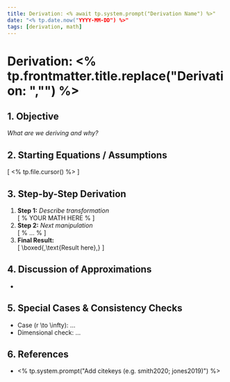 ```yaml
---
title: Derivation: <% await tp.system.prompt("Derivation Name") %>"
date: "<% tp.date.now("YYYY-MM-DD") %>"
tags: [derivation, math]
---
```


# Derivation: <% tp.frontmatter.title.replace("Derivation: ","") %>

## 1. Objective
_What are we deriving and why?_

## 2. Starting Equations / Assumptions
\[
<% tp.file.cursor() %>
\]

## 3. Step-by-Step Derivation
1. **Step 1:** _Describe transformation_  
   \[
   % YOUR MATH HERE %
   \]
2. **Step 2:** _Next manipulation_  
   \[
   % … %
   \]
3. **Final Result:**  
   \[
     \boxed{\,\text{Result here}\,}
   \]

## 4. Discussion of Approximations
- 

## 5. Special Cases & Consistency Checks
- Case \(r \to \infty\): …  
- Dimensional check: …  

## 6. References
- <% tp.system.prompt("Add citekeys (e.g. smith2020; jones2019)") %>
